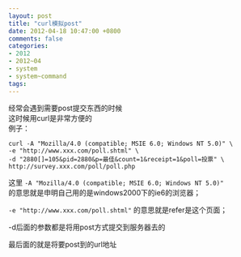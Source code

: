 ```yaml
---
layout: post
title: "curl模拟post"
date: 2012-04-18 10:47:00 +0800
comments: false
categories:
- 2012
- 2012~04
- system
- system~command
tags:
---
```

经常会遇到需要post提交东西的时候  
这时候用curl是非常方便的  
例子：
```
curl -A "Mozilla/4.0 (compatible; MSIE 6.0; Windows NT 5.0)" \
-e "http://www.xxx.com/poll.shtml" \
-d "2880[]=105&pid=2880&p=最佳&count=1&receipt=1&poll=投票" \
http://survey.xxx.com/poll/poll.php
```
这里
`-A "Mozilla/4.0 (compatible; MSIE 6.0; Windows NT 5.0)"`  
的意思就是申明自己用的是windows2000下的ie6的浏览器；

`-e "http://www.xxx.com/poll.shtml"`
的意思就是refer是这个页面；

-d后面的参数都是将用post方式提交到服务器去的

最后面的就是将要post到的url地址

